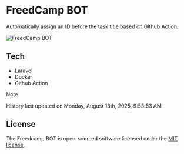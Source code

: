 # FreedCamp BOT

Automatically assign an ID before the task title based on Github Action.

![FreedCamp BOT](https://repository-images.githubusercontent.com/737932867/7d34798b-2680-471c-b089-a78a718d3d6a)

## Tech

- Laravel
- Docker
- Github Action

> [!NOTE]  
> History last updated on Monday, August 18th, 2025, 9:53:53 AM

## License

The Freedcamp BOT is open-sourced software licensed under the [MIT license](https://opensource.org/licenses/MIT).
